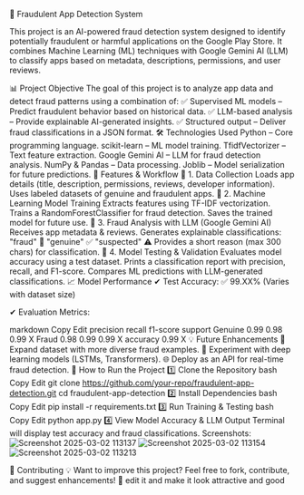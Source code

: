 📌 Fraudulent App Detection System

This project is an AI-powered fraud detection system designed to identify potentially fraudulent or harmful applications on the Google Play Store. It combines Machine Learning (ML) techniques with Google Gemini AI (LLM) to classify apps based on metadata, descriptions, permissions, and user reviews.

📊 Project Objective
The goal of this project is to analyze app data and detect fraud patterns using a combination of:
✅ Supervised ML models – Predict fraudulent behavior based on historical data.
✅ LLM-based analysis – Provide explainable AI-generated insights.
✅ Structured output – Deliver fraud classifications in a JSON format.
🛠 Technologies Used
Python – Core programming language.
scikit-learn – ML model training.
TfidfVectorizer – Text feature extraction.
Google Gemini AI – LLM for fraud detection analysis.
NumPy & Pandas – Data processing.
Joblib – Model serialization for future predictions.
📌 Features & Workflow
🔹 1. Data Collection
Loads app details (title, description, permissions, reviews, developer information).
Uses labeled datasets of genuine and fraudulent apps.
🔹 2. Machine Learning Model Training
Extracts features using TF-IDF vectorization.
Trains a RandomForestClassifier for fraud detection.
Saves the trained model for future use.
🔹 3. Fraud Analysis with LLM (Google Gemini AI)
Receives app metadata & reviews.
Generates explainable classifications:
"fraud" 🚨
"genuine" ✅
"suspected" ⚠️
Provides a short reason (max 300 chars) for classification.
🔹 4. Model Testing & Validation
Evaluates model accuracy using a test dataset.
Prints a classification report with precision, recall, and F1-score.
Compares ML predictions with LLM-generated classifications.
📈 Model Performance
✔ Test Accuracy: ✅ 99.XX% (Varies with dataset size)

✔ Evaluation Metrics:

markdown
Copy
Edit
              precision    recall  f1-score   support
     Genuine       0.99      0.98      0.99        X
       Fraud       0.98      0.99      0.99        X
    accuracy                           0.99        X
💡 Future Enhancements
🔄 Expand dataset with more diverse fraud examples.
🤖 Experiment with deep learning models (LSTMs, Transformers).
🌐 Deploy as an API for real-time fraud detection.
📌 How to Run the Project
1️⃣ Clone the Repository
bash
Copy
Edit
git clone https://github.com/your-repo/fraudulent-app-detection.git
cd fraudulent-app-detection
2️⃣ Install Dependencies
bash
Copy
Edit
pip install -r requirements.txt
3️⃣ Run Training & Testing
bash
Copy
Edit
python app.py
4️⃣ View Model Accuracy & LLM Output
Terminal will display test accuracy and fraud classifications.
Screenshots:
![Screenshot 2025-03-02 113137](https://github.com/user-attachments/assets/fac5ccfe-fd90-42c8-9466-f16be2a971d9)
![Screenshot 2025-03-02 113154](https://github.com/user-attachments/assets/4158fe3b-592c-4dc6-ae20-640811b9dd38)
![Screenshot 2025-03-02 113213](https://github.com/user-attachments/assets/abd1358d-64c6-416e-8d71-1f2a137c9b0e)

📢 Contributing
💡 Want to improve this project? Feel free to fork, contribute, and suggest enhancements! 🚀
edit it and make it look attractive and good
